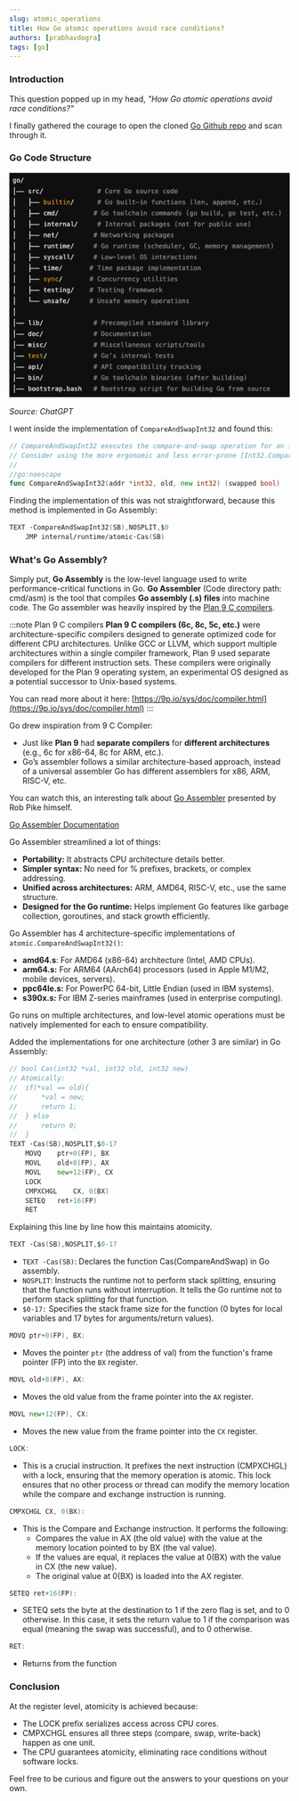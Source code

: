 ```yaml
---
slug: atomic_operations
title: How Go atomic operations avoid race conditions?
authors: [prabhavdogra]
tags: [go]
---
```


### Introduction
This question popped up in my head, _"How Go atomic operations avoid race conditions?"_

I finally gathered the courage to open the cloned [Go Github repo](https://github.com/golang/go) and scan through it.


### Go Code Structure 
![Go code structure](go_structure.png)

_Source: ChatGPT_

I went inside the implementation of `CompareAndSwapInt32` and found this:

```go title="src/sync/atomic/doc.go"
// CompareAndSwapInt32 executes the compare-and-swap operation for an int32 value.
// Consider using the more ergonomic and less error-prone [Int32.CompareAndSwap] instead.
//
//go:noescape
func CompareAndSwapInt32(addr *int32, old, new int32) (swapped bool)
```

Finding the implementation of this was not straightforward, because this method is implemented in Go Assembly:
```go title="src/sync/atomic/asm.s"
TEXT ·CompareAndSwapInt32(SB),NOSPLIT,$0
	JMP	internal∕runtime∕atomic·Cas(SB)
```

### What's Go Assembly?
Simply put, **Go Assembly** is the low-level language used to write performance-critical functions in Go.
**Go Assembler** (Code directory path: cmd/asm) is the tool that compiles **Go assembly (.s) files** into machine code.
The Go assembler was heavily inspired by the [Plan 9 C compilers](https://9p.io/sys/doc/compiler.html).

:::note Plan 9 C compilers
**Plan 9 C compilers (6c, 8c, 5c, etc.)** were architecture-specific compilers designed to generate optimized code for different CPU architectures. Unlike GCC or LLVM, which support multiple architectures within a single compiler framework, Plan 9 used separate compilers for different instruction sets. These compilers were originally developed for the Plan 9 operating system, an experimental OS designed as a potential successor to Unix-based systems.

You can read more about it here: [https://9p.io/sys/doc/compiler.html](https://9p.io/sys/doc/compiler.html)
:::

Go drew inspiration from 9 C Compiler:
- Just like **Plan 9** had **separate compilers** for **different architectures** (e.g., 6c for x86-64, 8c for ARM, etc.).
- Go’s assembler follows a similar architecture-based approach, instead of a universal assembler Go has different assemblers for x86, ARM, RISC-V, etc.

You can watch this, an interesting talk about [Go Assembler](https://www.youtube.com/watch?v=KINIAgRpkDA) presented by Rob Pike himself.

[Go Assembler Documentation](https://go.dev/doc/asm)

Go Assembler streamlined a lot of things:
- **Portability:** It abstracts CPU architecture details better.
- **Simpler syntax:** No need for % prefixes, brackets, or complex addressing.
- **Unified across architectures:** ARM, AMD64, RISC-V, etc., use the same structure.
- **Designed for the Go runtime:** Helps implement Go features like garbage collection, goroutines, and stack growth efficiently.


Go Assembler has 4 architecture-specific implementations of `atomic.CompareAndSwapInt32()`:
- **amd64.s**: For AMD64 (x86-64) architecture (Intel, AMD CPUs).
- **arm64.s:** For ARM64 (AArch64) processors (used in Apple M1/M2, mobile devices, servers).
- **ppc64le.s:** For PowerPC 64-bit, Little Endian (used in IBM systems).
- **s390x.s:** For IBM Z-series mainframes (used in enterprise computing).

Go runs on multiple architectures, and low-level atomic operations must be natively implemented for each to ensure compatibility.

Added the implementations for one architecture (other 3 are similar) in Go Assembly:


```go title="src/internal/runtime/atomic/atomic_amd64.s"
// bool Cas(int32 *val, int32 old, int32 new)
// Atomically:
//	if(*val == old){
//		*val = new;
//		return 1;
//	} else
//		return 0;
//  }
TEXT ·Cas(SB),NOSPLIT,$0-17
	MOVQ	ptr+0(FP), BX
	MOVL	old+8(FP), AX
	MOVL	new+12(FP), CX
	LOCK
	CMPXCHGL	CX, 0(BX)
	SETEQ	ret+16(FP)
	RET
```
Explaining this line by line how this maintains atomicity.

```go
TEXT ·Cas(SB),NOSPLIT,$0-17
```
- `TEXT ·Cas(SB)`: Declares the function Cas(CompareAndSwap) in Go assembly.
- `NOSPLIT`: Instructs the runtime not to perform stack splitting, ensuring that the function runs without interruption. It tells the Go runtime not to perform stack splitting for that function. 
- `$0-17:` Specifies the stack frame size for the function (0 bytes for local variables and 17 bytes for arguments/return values).


```go
MOVQ ptr+0(FP), BX:
```
- Moves the pointer `ptr` (the address of val) from the function's frame pointer (FP) into the `BX` register.
```go
MOVL old+8(FP), AX:
```
- Moves the old value from the frame pointer into the `AX` register.
```go
MOVL new+12(FP), CX:
```
- Moves the new value from the frame pointer into the `CX` register.
```go
LOCK:
```
- This is a crucial instruction. It prefixes the next instruction (CMPXCHGL) with a lock, ensuring that the memory operation is atomic. This lock ensures that no other process or thread can modify the memory location while the compare and exchange instruction is running.
```go
CMPXCHGL CX, 0(BX):
```
- This is the Compare and Exchange instruction. It performs the following:
	- Compares the value in AX (the old value) with the value at the memory location pointed to by BX (the val value).
	- If the values are equal, it replaces the value at 0(BX) with the value in CX (the new value).
	- The original value at 0(BX) is loaded into the AX register.
```go
SETEQ ret+16(FP):
```
- SETEQ sets the byte at the destination to 1 if the zero flag is set, and to 0 otherwise. In this case, it sets the return value to 1 if the comparison was equal (meaning the swap was successful), and to 0 otherwise.
```go
RET:
```
- Returns from the function


### Conclusion

At the register level, atomicity is achieved because:
- The LOCK prefix serializes access across CPU cores.
- CMPXCHGL ensures all three steps (compare, swap, write-back) happen as one unit.
- The CPU guarantees atomicity, eliminating race conditions without software locks.

Feel free to be curious and figure out the answers to your questions on your own.
